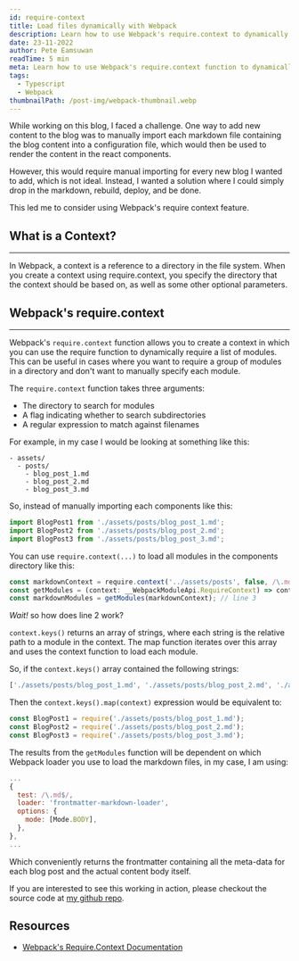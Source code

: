 ```yaml
---
id: require-context
title: Load files dynamically with Webpack
description: Learn how to use Webpack's require.context to dynamically load markdown files for a static blog
date: 23-11-2022
author: Pete Eamsuwan
readTime: 5 min
meta: Learn how to use Webpack's require.context function to dynamically load markdown files and make it easier to add new content to your site. With this technique, you can simply drop in new markdown files and rebuild your site without having to manually update any configuration files.
tags:
  - Typescript
  - Webpack
thumbnailPath: /post-img/webpack-thumbnail.webp
---
```


While working on this blog, I faced a challenge. One way to add new content to the blog was to manually import each markdown file containing the blog content into a configuration file, which would then be used to render the content in the react components.

However, this would require manual importing for every new blog I wanted to add, which is not ideal. Instead, I wanted a solution where I could simply drop in the markdown, rebuild, deploy, and be done.

This led me to consider using Webpack's require context feature.

## What is a Context?

---

In Webpack, a context is a reference to a directory in the file system. When you create a context using require.context, you specify the directory that the context should be based on, as well as some other optional parameters.

## Webpack's require.context

---

Webpack's `require.context` function allows you to create a context in which you can use the require function to dynamically require a list of modules. This can be useful in cases where you want to require a group of modules in a directory and don't want to manually specify each module.

The `require.context` function takes three arguments:

- The directory to search for modules
- A flag indicating whether to search subdirectories
- A regular expression to match against filenames

For example, in my case I would be looking at something like this:

```text
- assets/
  - posts/
    - blog_post_1.md
    - blog_post_2.md
    - blog_post_3.md

```

So, instead of manually importing each components like this:

```typescript
import BlogPost1 from './assets/posts/blog_post_1.md';
import BlogPost2 from './assets/posts/blog_post_2.md';
import BlogPost3 from './assets/posts/blog_post_3.md';
```

You can use `require.context(...)` to load all modules in the components directory like this:

```ts
const markdownContext = require.context('../assets/posts', false, /\.md$/); // line 1
const getModules = (context: __WebpackModuleApi.RequireContext) => context.keys().map(context); // line 2
const markdownModules = getModules(markdownContext); // line 3
```

_Wait!_ so how does line 2 work?

`context.keys()` returns an array of strings, where each string is the relative path to a module in the context. The map function iterates over this array and uses the context function to load each module.

So, if the `context.keys()` array contained the following strings:

```ts
['./assets/posts/blog_post_1.md', './assets/posts/blog_post_2.md', './assets/posts/blog_post_3.md'];
```

Then the `context.keys().map(context)` expression would be equivalent to:

```ts
const BlogPost1 = require('./assets/posts/blog_post_1.md');
const BlogPost2 = require('./assets/posts/blog_post_2.md');
const BlogPost3 = require('./assets/posts/blog_post_3.md');
```

The results from the `getModules` function will be dependent on which Webpack loader you use to load the markdown files, in my case, I am using:

```js
...
{
  test: /\.md$/,
  loader: 'frontmatter-markdown-loader',
  options: {
    mode: [Mode.BODY],
  },
},
...
```

Which conveniently returns the frontmatter containing all the meta-data for each blog post and the actual content body itself.

If you are interested to see this working in action, please checkout the source code at [my github repo](https://github.com/eamsdev/MiniBlog).

## Resources

- [Webpack's Require.Context Documentation](https://webpack.js.org/guides/dependency-management/#requirecontext)
